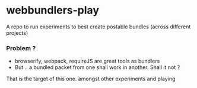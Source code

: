 # webbundlers-play
A repo to run experiments to best create postable bundles (across different projects)


### Problem ? 
- browserify, webpack, requireJS are great tools as bundlers
- But .. a bundled packet from one shall work in another. Shall it not ? 

That is the target of this one. amongst other experiments and playing